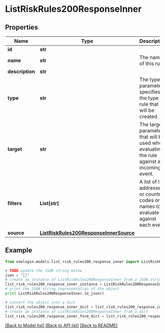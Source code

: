 # ListRiskRules200ResponseInner


## Properties
Name | Type | Description | Notes
------------ | ------------- | ------------- | -------------
**id** | **str** |  | [optional] 
**name** | **str** | The name of this rule | [optional] 
**description** | **str** |  | [optional] 
**type** | **str** | The type parameter specifies the type of rule that will be created. | [optional] 
**target** | **str** | The target parameter that will be used when evaluating the rule against an incoming event. | [optional] 
**filters** | **List[str]** | A list of IP addresses or country codes or names to evaluate against each event. | [optional] 
**source** | [**ListRiskRules200ResponseInnerSource**](ListRiskRules200ResponseInnerSource.md) |  | [optional] 

## Example

```python
from onelogin.models.list_risk_rules200_response_inner import ListRiskRules200ResponseInner

# TODO update the JSON string below
json = "{}"
# create an instance of ListRiskRules200ResponseInner from a JSON string
list_risk_rules200_response_inner_instance = ListRiskRules200ResponseInner.from_json(json)
# print the JSON string representation of the object
print ListRiskRules200ResponseInner.to_json()

# convert the object into a dict
list_risk_rules200_response_inner_dict = list_risk_rules200_response_inner_instance.to_dict()
# create an instance of ListRiskRules200ResponseInner from a dict
list_risk_rules200_response_inner_form_dict = list_risk_rules200_response_inner.from_dict(list_risk_rules200_response_inner_dict)
```
[[Back to Model list]](../README.md#documentation-for-models) [[Back to API list]](../README.md#documentation-for-api-endpoints) [[Back to README]](../README.md)


